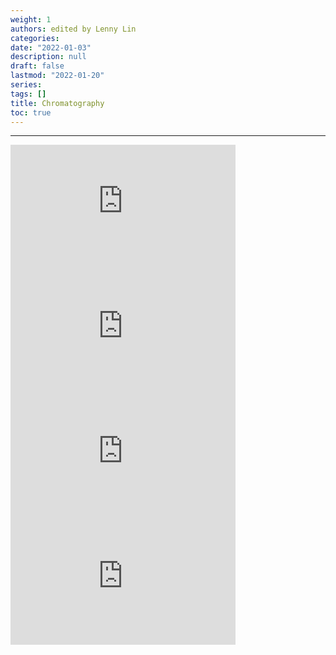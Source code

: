 ```yaml
---
weight: 1
authors: edited by Lenny Lin
categories: 
date: "2022-01-03"
description: null
draft: false
lastmod: "2022-01-20"
series: 
tags: []
title: Chromatography
toc: true
---
```



<!--more-->
---

<iframe width="360" height="200" src="https://www.youtube.com/embed/2QVCxK0QPeg" title="Tosoh Basics - What is chromatography?" frameborder="0" allow="accelerometer; autoplay; clipboard-write; encrypted-media; gyroscope; picture-in-picture" allowfullscreen></iframe>


<iframe width="360" height="200" src="https://www.youtube.com/embed/_CWtWeEN7is" title="Tosoh: Principles of Chromatography" frameborder="0" allow="accelerometer; autoplay; clipboard-write; encrypted-media; gyroscope; picture-in-picture" allowfullscreen></iframe>


<iframe width="360" height="200" src="https://www.youtube.com/embed/UAnoEpdq0xg" title="Tosoh: Mixed Mode Chromatography" frameborder="0" allow="accelerometer; autoplay; clipboard-write; encrypted-media; gyroscope; picture-in-picture" allowfullscreen></iframe>


<iframe width="360" height="200" src="https://www.youtube.com/embed/-ajxqELsCFM" title="Tosoh: Reversed Phase Chromatography" frameborder="0" allow="accelerometer; autoplay; clipboard-write; encrypted-media; gyroscope; picture-in-picture" allowfullscreen></iframe>


